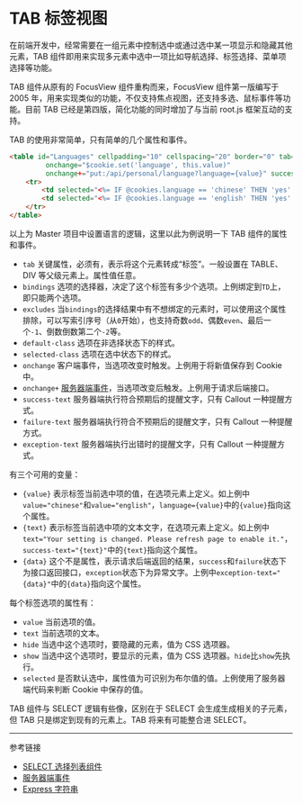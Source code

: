# TAB 标签视图

在前端开发中，经常需要在一组元素中控制选中或通过选中某一项显示和隐藏其他元素，TAB 组件即用来实现多元素中选中一项比如导航选择、标签选择、菜单项选择等功能。

TAB 组件从原有的 FocusView 组件重构而来，FocusView 组件第一版编写于 2005 年，用来实现类似的功能，不仅支持焦点视图，还支持多选、鼠标事件等功能。目前 TAB 已经是第四版，简化功能的同时增加了与当前 root.js 框架互动的支持。

TAB 的使用非常简单，只有简单的几个属性和事件。

```html
<table id="Languages" cellpadding="10" cellspacing="20" border="0" tab="yes" bindings="TD" default-class="language" selected-class="language-focus"
         onchange="$cookie.set('language', this.value)"
         onchange+="put:/api/personal/language?language={value}" success-text="{text}" exception-text="{data}">
    <tr>
        <td selected="<%= IF @cookies.language == 'chinese' THEN 'yes' ELSE 'no' END %>" value="chinese" text="语言设置已更改，刷新页面将会切换到中文界面。" show="#ChineseCurrent" hide="#EnglishCurrent">简体中文<br/><span id="ChineseCurrent">(当前语言)</span></td>
        <td selected="<%= IF @cookies.language == 'english' THEN 'yes' ELSE 'no' END %>" value="english" text="Your setting is changed. Please refresh page to enable it." show="#EnglishCurrent" hide="#ChineseCurrent">English<br/><span id="EnglishCurrent">(Current Language)</span></td>
    </tr>
</table>
```

以上为 Master 项目中设置语言的逻辑，这里以此为例说明一下 TAB 组件的属性和事件。

* `tab` 关键属性，必须有，表示将这个元素转成“标签”。一般设置在 TABLE、DIV 等父级元素上。属性值任意。
* `bindings` 选项的选择器，决定了这个标签有多少个选项。上例绑定到`TD`上，即只能两个选项。
* `excludes` 当`bindings`的选择结果中有不想绑定的元素时，可以使用这个属性排除，可以写索引序号（从`0`开始），也支持奇数`odd`、偶数`even`、最后一个`-1`、倒数倒数第二个`-2`等。
* `default-class` 选项在非选择状态下的样式。
* `selected-class` 选项在选中状态下的样式。
* `onchange` 客户端事件，当选项改变时触发。上例用于将新值保存到 Cookie 中。
* `onchange+` [服务器端事件](/root.js/server.md)，当选项改变后触发。上例用于请求后端接口。
* `success-text` 服务器端执行符合预期后的提醒文字，只有 Callout 一种提醒方式。
* `failure-text` 服务器端执行符合不预期后的提醒文字，只有 Callout 一种提醒方式。
* `exception-text` 服务器端执行出错时的提醒文字，只有 Callout 一种提醒方式。

有三个可用的变量：

* `{value}` 表示标签当前选中项的值，在选项元素上定义。如上例中`value="chinese"`和`value="english"`，`language={value}`中的`{value}`指向这个属性。
* `{text}` 表示标签当前选中项的文本文字，在选项元素上定义。如上例中`text="Your setting is changed. Please refresh page to enable it."`，`success-text="{text}"`中的`{text}`指向这个属性。
* `{data}` 这个不是属性，表示请求后端返回的结果，`success`和`failure`状态下为接口返回接口，`exception`状态下为异常文字。上例中`exception-text="{data}"`中的`{data}`指向这个属性。

每个标签选项的属性有：

* `value` 当前选项的值。
* `text` 当前选项的文本。
* `hide` 当选中这个选项时，要隐藏的元素，值为 CSS 选项器。
* `show` 当选中这个选项时，要显示的元素，值为 CSS 选项器。`hide`比`show`先执行。
* `selected` 是否默认选中，属性值为可识别为布尔值的值。上例使用了服务器端代码来判断 Cookie 中保存的值。

TAB 组件与 SELECT 逻辑有些像，区别在于 SELECT 会生成生成相关的子元素，但 TAB 只是绑定到现有的元素上。TAB 将来有可能整合进 SELECT。


---
参考链接

* [SELECT 选择列表组件](/root.js/select.md)
* [服务器端事件](/root.js/server.md)
* [Express 字符串](/root.js/express.md)